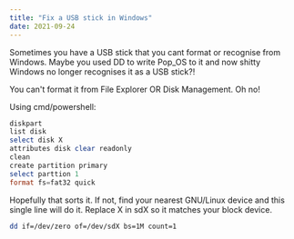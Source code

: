 ```yaml
---
title: "Fix a USB stick in Windows"
date: 2021-09-24
---
```


Sometimes you have a USB stick that you cant format or recognise from Windows. Maybe you used DD to write Pop_OS to it and now shitty Windows no longer recognises it as a USB stick?! 

You can't format it from File Explorer OR Disk Management. Oh no!

Using cmd/powershell:

```powershell
diskpart
list disk
select disk X
attributes disk clear readonly
clean
create partition primary
select parttion 1
format fs=fat32 quick
```

Hopefully that sorts it. If not, find your nearest GNU/Linux device and this single line will do it. Replace X in sdX so it matches your block device.

```bash
dd if=/dev/zero of=/dev/sdX bs=1M count=1
```
